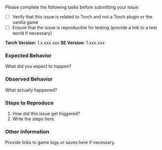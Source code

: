 Please complete the following tasks before submitting your issue:
- [ ] Verify that this issue is related to Torch and not a Torch plugin or the vanilla game
- [ ] Ensure that the issue is reproducible for testing (provide a link to a test world if necessary)

**Torch Version:** 1.x.xxx.xxx **SE Version:** 1.xxx.xxx

### Expected Behavior
What did you expect to happen?

### Observed Behavior
What actually happened?

### Steps to Reproduce
1. How did this issue get triggered?
2. Write the steps here.

### Other Information
Provide links to game logs or saves here if necessary.
